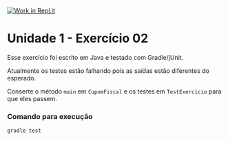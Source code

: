 [![Work in Repl.it](https://classroom.github.com/assets/work-in-replit-14baed9a392b3a25080506f3b7b6d57f295ec2978f6f33ec97e36a161684cbe9.svg)](https://classroom.github.com/online_ide?assignment_repo_id=3165560&assignment_repo_type=AssignmentRepo)
# Unidade 1 - Exercício 02
Esse exercício foi escrito em Java e testado com Gradle/jUnit.

Atualmente os testes estão falhando pois as saídas estão diferentes do esperado.

Conserte o método `main` em `CupomFiscal` e os testes em `TestExercicio` para que eles passem.

### Comando para execução
`gradle test`
